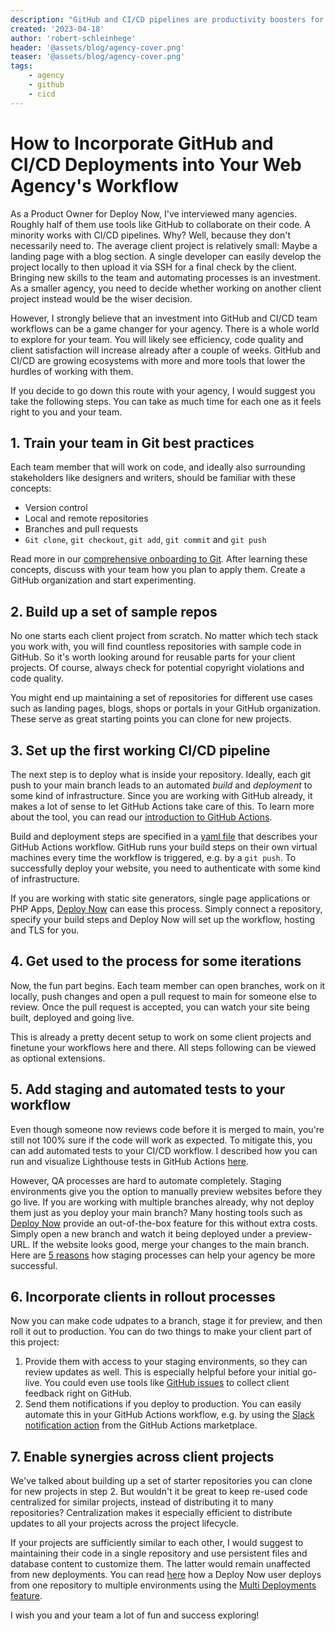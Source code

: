 ```yaml
---
description: "GitHub and CI/CD pipelines are productivity boosters for your web agency. Here is a 7 step plan how you can introduce them to your team workflows."
created: '2023-04-18'
author: 'robert-schleinhege'
header: '@assets/blog/agency-cover.png'
teaser: '@assets/blog/agency-cover.png'
tags:
    - agency
    - github
    - cicd
---
```


# How to Incorporate GitHub and CI/CD Deployments into Your Web Agency's Workflow 

As a Product Owner for Deploy Now, I've interviewed many agencies. Roughly half of them use tools like GitHub to collaborate on their code. A minority works with CI/CD pipelines. Why? Well, because they don't necessarily need to. The average client project is relatively small: Maybe a landing page with a blog section. A single developer can easily develop the project locally to then upload it via SSH for a final check by the client. Bringing new skills to the team and automating processes is an investment. As a smaller agency, you need to decide whether working on another client project instead would be the wiser decision. 

However, I strongly believe that an investment into GitHub and CI/CD team workflows can be a game changer for your agency. There is a whole world to explore for your team. You will likely see efficiency, code quality and client satisfaction will increase already after a couple of weeks. GitHub and CI/CD are growing ecosystems with more and more tools that lower the hurdles of working with them.

If you decide to go down this route with your agency, I would suggest you take the following steps. You can take as much time for each one as it feels right to you and your team.

## 1. Train your team in Git best practices 

Each team member that will work on code, and ideally also surrounding stakeholders like designers and writers, should be familiar with these concepts:

- Version control
- Local and remote repositories 
- Branches and pull requests
- `Git clone`, `git checkout`, `git add`, `git commit` and `git push`

Read more in our [comprehensive onboarding to Git](https://docs.ionos.space/blog/git-intro).
After learning these concepts, discuss with your team how you plan to apply them. Create a GitHub organization and start experimenting. 

## 2. Build up a set of sample repos

No one starts each client project from scratch. No matter which tech stack you work with, you will find countless repositories with sample code in GitHub. So it's worth looking around for reusable parts for your client projects. Of course, always check for potential copyright violations and code quality. 

You might end up maintaining a set of repositories for different use cases such as landing pages, blogs, shops or portals in your GitHub organization. These serve as great starting points you can clone for new projects.

## 3. Set up the first working CI/CD pipeline

The next step is to deploy what is inside your repository. Ideally, each git push to your main branch leads to an automated *build* and *deployment* to some kind of infrastructure. Since you are working with GitHub already, it makes a lot of sense to let GitHub Actions take care of this. To learn more about the tool, you can read our [introduction to GitHub Actions](https://docs.ionos.space/blog/github-actions/). 

Build and deployment steps are specified in a [yaml file](https://docs.github.com/en/actions/using-workflows/about-workflows) that describes your GitHub Actions workflow. GitHub runs your build steps on their own virtual machines every time the workflow is triggered, e.g. by a `git push`. To successfully deploy your website, you need to authenticate with some kind of infrastructure. 

If you are working with static site generators, single page applications or PHP Apps, [Deploy Now](https://www.ionos.com/hosting/deploy-now?ar=1) can ease this process. Simply connect a repository, specify your build steps and Deploy Now will set up the workflow, hosting and TLS for you.

## 4. Get used to the process for some iterations

Now, the fun part begins. Each team member can open branches, work on it locally, push changes and open a pull request to main for someone else to review. Once the pull request is accepted, you can watch your site being built, deployed and going live. 

This is already a pretty decent setup to work on some client projects and finetune your workflows here and there. All steps following can be viewed as optional extensions.

## 5. Add staging and automated tests to your workflow 

Even though someone now reviews code before it is merged to main, you're still not 100% sure if the code will work as expected. To mitigate this, you can add automated tests to your CI/CD workflow. I described how you can run and visualize Lighthouse tests in GitHub Actions [here](https://docs.ionos.space/blog/github-actions-lighthouse). 

However, QA processes are hard to automate completely. Staging environments give you the option to manually preview websites before they go live. If you are working with multiple branches already, why not deploy them just as you deploy your main branch? Many hosting tools such as [Deploy Now](https://www.ionos.com/hosting/deploy-now?ar=1) provide an out-of-the-box feature for this without extra costs. Simply open a new branch and watch it being deployed under a preview-URL. If the website looks good, merge your changes to the main branch. Here are [5 reasons](https://docs.ionos.space/blog/reasons-for-staging/) how staging processes can help your agency be more successful.

## 6. Incorporate clients in rollout processes

Now you can make code udpates to a branch, stage it for preview, and then roll it out to production. You can do two things to make your client part of this project:

1. Provide them with access to your staging environments, so they can review updates as well. This is especially helpful before your initial go-live. You could even use tools like [GitHub issues](https://docs.github.com/en/issues) to collect client feedback right on GitHub. 
2. Send them notifications if you deploy to production. You can easily automate this in your GitHub Actions workflow, e.g. by using the [Slack notification action](https://github.com/marketplace/actions/slack-send) from the GitHub Actions marketplace.

## 7. Enable synergies across client projects

We've talked about building up a set of starter repositories you can clone for new projects in step 2. But wouldn't it be great to keep re-used code centralized for similar projects, instead of distributing it to many repositories? Centralization makes it especially efficient to distribute updates to all your projects across the project lifecycle.

If your projects are sufficiently similar to each other, I would suggest to maintaining their code in a single repository and use persistent files and database content to customize them. The latter would remain unaffected from new deployments. You can read [here](https://docs.ionos.space/blog/multi-deployments/) how a Deploy Now user deploys from one repository to multiple environments using the [Multi Deployments feature](https://docs.ionos.space/docs/multi-deployments/).

I wish you and your team a lot of fun and success exploring!

